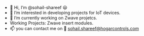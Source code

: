 - 👋 Hi, I’m @sohail-shareef :smiley:
- 👀 I’m interested in developing projects for IoT devices.
- 🌱 I’m currently working on Zwave projetcs.
- Working Projects: Zwave insert modules.  
- 📫 you can contact me on :e-mail: sohail.shareef@hogarcontrols.com

<!---
sohail-shareef/sohail-shareef is a ✨ special ✨ repository because its `README.md` (this file) appears on your GitHub profile.
You can click the Preview link to take a look at your changes.
--->

